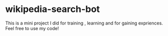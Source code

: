 # wikipedia-search-bot
This is a mini project I did for training , learning and for gaining expriences. Feel free to use my code!

